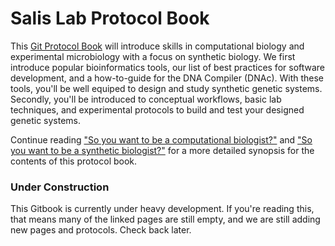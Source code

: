 # Salis Lab Protocol Book

This [Git Protocol Book](https://www.gitbook.com/) will introduce skills in computational biology and experimental microbiology with a focus on synthetic biology. We first introduce popular bioinformatics tools, our list of best practices for software development, and a how-to-guide for the DNA Compiler (DNAc). With these tools, you'll be well equiped to design and study synthetic genetic systems. Secondly, you'll be introduced to conceptual workflows, basic lab techniques, and experimental protocols to build and test your designed genetic systems.

Continue reading ["So you want to be a computational biologist?"](compwork.md) and ["So you want to be a synthetic biologist?"](expwork.md) for a more detailed synopsis for the contents of this protocol book.

### Under Construction

This Gitbook is currently under heavy development. If you're reading this, that means many of the linked pages are still empty, and we are still adding new pages and protocols. Check back later.